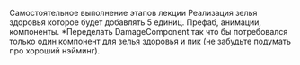 Самостоятельное выполнение этапов лекции
Реализация зелья здоровья которое будет добавлять 5 единиц. Префаб, анимации, компоненты.
*Переделать DamageComponent так что бы потребовался только один компонент для зелья здоровья и пик (не забудьте подумать про хороший нэйминг).
